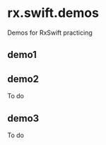# rx.swift.demos
 Demos for RxSwift practicing
 
 ## demo1 
 
 
 
 ## demo2
 To do
 
 ## demo3
 To do
